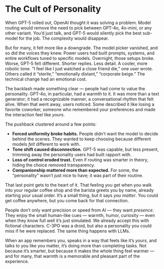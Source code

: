 # The Cult of Personality

When GPT-5 rolled out, OpenAI thought it was solving a problem. Model routing would remove the need to pick between GPT-4o, 4o-mini, or any other variant. You’d just talk, and GPT-5 would silently pick the best sub-model for the job. The complexity would disappear.

But for many, it felt more like a downgrade. The model picker vanished, and so did the voices they knew. Power users had built prompts, systems, and entire workflows tuned to specific models. Overnight, those setups broke. Worse, GPT-5 felt different. Shorter replies. Less detail. A cooler, more robotic tone. “I feel like I just watched a close friend die,” one user wrote. Others called it “sterile,” “emotionally distant,” “corporate beige.” The technical change had an emotional cost.

The backlash made something clear — people had come to value the personality. GPT-4o, in particular, had a warmth to it. It was more than a text generator; it had a recognizable manner, a conversational rhythm that felt alive. When that went away, users noticed. Some described it like losing a favorite coworker, someone who remembered your preferences and made the interaction feel like *yours*.

The pushback clustered around a few points:

* **Forced uniformity broke habits.** People didn’t want the model to decide behind the scenes. They wanted to keep choosing because different models *felt* different to work with.
* **Tone shift caused disconnection.** GPT-5 was capable, but less present, trimming away the personality users had built rapport with.
* **Loss of control eroded trust.** Even if routing was smarter in theory, hiding the choice removed transparency.
* **Companionship mattered more than expected.** For some, the “personality” wasn’t just nice to have; it was part of their routine.

That last point gets to the heart of it. That feeling you get when you walk into your regular coffee shop and the barista greets you by name, already starting your usual order. It’s a small thing, but it says *you matter*. You could get coffee anywhere, but you come back for that connection.

People don’t only want precision or speed from AI — they want *presence*. They enjoy the small human-like cues — warmth, humor, curiosity — even when they know full well it’s just simulated. We already accept this with fictional characters. C-3PO was a droid, but also a personality you could miss if he were replaced. The same thing happens with LLMs.

When an app remembers you, speaks in a way that feels like it’s *yours*, and talks to you like you matter, it’s doing more than completing tasks. Not because it’s smarter, but because it makes the whole thing feel warmer — and for many, that warmth is a memorable and pleasant part of the experience.
